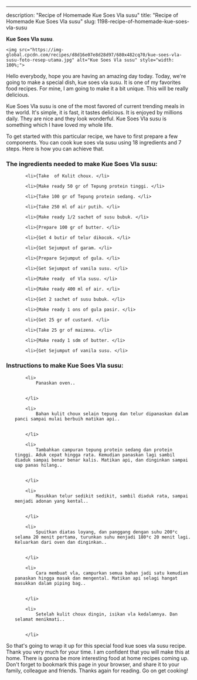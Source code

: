 ---
description: "Recipe of Homemade Kue Soes Vla susu"
title: "Recipe of Homemade Kue Soes Vla susu"
slug: 1198-recipe-of-homemade-kue-soes-vla-susu

<p>
	<strong>Kue Soes Vla susu</strong>. 
	
</p>
<p>
	
	<img src="https://img-global.cpcdn.com/recipes/d8d16e07e8d28d97/680x482cq70/kue-soes-vla-susu-foto-resep-utama.jpg" alt="Kue Soes Vla susu" style="width: 100%;">
	
	
</p>
<p>
	Hello everybody, hope you are having an amazing day today. Today, we're going to make a special dish, kue soes vla susu. It is one of my favorites food recipes. For mine, I am going to make it a bit unique. This will be really delicious.
</p>
	
<p>
	
</p>
<p>
	Kue Soes Vla susu is one of the most favored of current trending meals in the world. It's simple, it is fast, it tastes delicious. It is enjoyed by millions daily. They are nice and they look wonderful. Kue Soes Vla susu is something which I have loved my whole life.
</p>

<p>
To get started with this particular recipe, we have to first prepare a few components. You can cook kue soes vla susu using 18 ingredients and 7 steps. Here is how you can achieve that.
</p>

<h3>The ingredients needed to make Kue Soes Vla susu:</h3>

<ol>
	
		<li>{Take  of Kulit choux. </li>
	
		<li>{Make ready 50 gr of Tepung protein tinggi. </li>
	
		<li>{Take 100 gr of Tepung protein sedang. </li>
	
		<li>{Take 250 ml of air putih. </li>
	
		<li>{Make ready 1/2 sachet of susu bubuk. </li>
	
		<li>{Prepare 100 gr of butter. </li>
	
		<li>{Get 4 butir of telur dikocok. </li>
	
		<li>{Get Sejumput of garam. </li>
	
		<li>{Prepare Sejumput of gula. </li>
	
		<li>{Get Sejumput of vanila susu. </li>
	
		<li>{Make ready  of Vla susu. </li>
	
		<li>{Make ready 400 ml of air. </li>
	
		<li>{Get 2 sachet of susu bubuk. </li>
	
		<li>{Make ready 1 ons of gula pasir. </li>
	
		<li>{Get 25 gr of custard. </li>
	
		<li>{Take 25 gr of maizena. </li>
	
		<li>{Make ready 1 sdm of butter. </li>
	
		<li>{Get Sejumput of vanila susu. </li>
	
</ol>
<p>
	
</p>

<h3>Instructions to make Kue Soes Vla susu:</h3>

<ol>
	
		<li>
			Panaskan oven..
			
			
		</li>
	
		<li>
			Bahan kulit choux selain tepung dan telur dipanaskan dalam panci sampai mulai berbuih matikan api..
			
			
		</li>
	
		<li>
			Tambahkan campuran tepung protein sedang dan protein tinggi. Aduk cepat hingga rata. Kemudian panaskan lagi sambil diaduk sampai benar benar kalis. Matikan api, dan dinginkan sampai uap panas hilang..
			
			
		</li>
	
		<li>
			Masukkan telur sedikit sedikit, sambil diaduk rata, sampai menjadi adonan yang kental..
			
			
		</li>
	
		<li>
			Spuitkan diatas loyang, dan panggang dengan suhu 200⁰c selama 20 menit pertama, turunkan suhu menjadi 180⁰c 20 menit lagi. Keluarkan dari oven dan dinginkan..
			
			
		</li>
	
		<li>
			Cara membuat vla, campurkan semua bahan jadi satu kemudian panaskan hingga masak dan mengental. Matikan api selagi hangat masukkan dalam piping bag..
			
			
		</li>
	
		<li>
			Setelah kulit choux dingin, isikan vla kedalamnya. Dan selamat menikmati..
			
			
		</li>
	
</ol>

<p>
	
</p>

<p>
	So that's going to wrap it up for this special food kue soes vla susu recipe. Thank you very much for your time. I am confident that you will make this at home. There is gonna be more interesting food at home recipes coming up. Don't forget to bookmark this page in your browser, and share it to your family, colleague and friends. Thanks again for reading. Go on get cooking!
</p>
